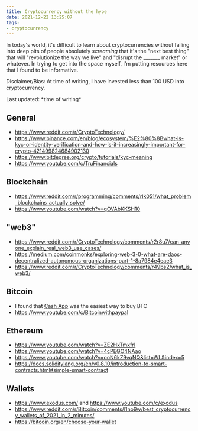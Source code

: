 ```yaml
---
title: Cryptocurrency without the hype
date: 2021-12-22 13:25:07
tags:
- cryptocurrency
---
```


In today's world, it's difficult to learn about cryptocurrencies without falling into deep pits of people absolutely _screaming_ that it's the "next best thing" that will "revolutionize the way we live" and "disrupt the \_\_\_\_\_\_\_ market" or whatever. In trying to get into the space myself, I'm putting resources here that I found to be informative.

<!-- more -->

Disclaimer/Bias: At time of writing, I have invested less than 100 USD into cryptocurrency.

Last updated: \*time of writing\*

## General

- <https://www.reddit.com/r/CryptoTechnology/>
- <https://www.binance.com/en/blog/ecosystem/%E2%80%8Bwhat-is-kyc-or-identity-verification-and-how-is-it-increasingly-important-for-crypto-421499824684902130>
- <https://www.bitdegree.org/crypto/tutorials/kyc-meaning>
- <https://www.youtube.com/c/TruFinancials>

## Blockchain

- <https://www.reddit.com/r/programming/comments/rlk051/what_problem_blockchains_actually_solve/>
- <https://www.youtube.com/watch?v=qOVAbKKSH10>

## "web3"

- <https://www.reddit.com/r/CryptoTechnology/comments/r2r8u7/can_anyone_explain_real_web3_use_cases/>
- <https://medium.com/coinmonks/exploring-web-3-0-what-are-daos-decentralized-autonomous-organizations-part-1-8a7984e4eae3>
- <https://www.reddit.com/r/CryptoTechnology/comments/r49bs2/what_is_web3/>

## Bitcoin

- I found that [Cash App](https://cash.app/) was the easiest way to buy BTC
- <https://www.youtube.com/c/Bitcoinwithpaypal>

## Ethereum

- <https://www.youtube.com/watch?v=ZE2HxTmxfrI>
- <https://www.youtube.com/watch?v=4cPEGO4NAao>
- <https://www.youtube.com/watch?v=ooN6kZ9vqNQ&list=WL&index=5>
- <https://docs.soliditylang.org/en/v0.8.10/introduction-to-smart-contracts.html#simple-smart-contract>

## Wallets

- <https://www.exodus.com/> and <https://www.youtube.com/c/exodus>
- <https://www.reddit.com/r/Bitcoin/comments/l1no9w/best_cryptocurrency_wallets_of_2021_in_2_minutes/>
- <https://bitcoin.org/en/choose-your-wallet>
